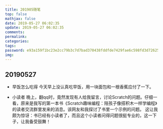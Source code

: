 ```yaml
---
title: 201905随笔
top: false
mathjax: false
date: 2019-05-27 06:02:35
update: 2019-05-27 06:02:35
comments:
permalink:
categories:
tags:
password: e93a159f1bc23e2cc79b3c7d7bad370438fddfde7429fae6c598fd3d726257a0
img:
---
```

## 20190527
- 早饭怎么吃得
今天早上没认真吃早饭，用一块面包和一根香蕉应付了一下。


- 小读者
晚上，翻qq时，竟然发现有人给我留言，讨论Scratch的问题。仔细一看，原来是我写的第一本书《Scratch趣味编程：陪孩子像搭积木一样学编程》的读者交流群里发来的消息。该网友和我探讨了书里一个示例的问题。
这让我颇为惊讶：书已经有小读者了，而且这个小读者问得问题很挺专业的，这一下子，让我备受鼓舞！
